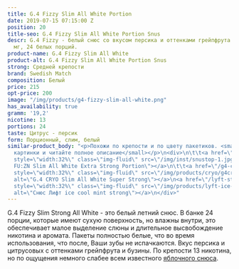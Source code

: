 ```yaml
---
title: G.4 Fizzy Slim All White Portion
date: 2019-07-15 07:15:00 Z
position: 20
title-seo: G.4 Fizzy Slim All White Portion Snus
descr: G.4 Fizzy - белый снюс со вкусом персика и оттенками грейпфрута. Крепость 13
  мг, 24 белых порций.
product-name: G.4 Fizzy Slim All White
product-alt: G.4 Fizzy Slim All White Portion Snus
strong: Средней крепости
brand: Swedish Match
composition: Белый
price: 215
opt-price: 200
image: "/img/products/g4-fizzy-slim-all-white.png"
has_availability: true
gramm: '19,2'
nicotine: 13
portions: 24
taste: Цитрус - персик
form: Порционный, слим, белый
similar-product_body: "<p>Похожи по крепости и по цвету пакетиков. <small>Жмите на
  картинки и читайте полное описание</small></p>\n<div>\n\t\t<a href=\"/general-g4-slim-apple-white\"><img
  style=\"width:32%\" class=\"img-fluid\" src=\"/img/inst/snustop-1.jpg\" alt=\"G.4
  FU:ZN Slim All White Extra Strong Portion\"></a>\n\t\t<a href=\"/g4-cryo-slim-all-white-super-strong\"><img
  style=\"width:32%\" class=\"img-fluid\" src=\"/img/products/cryo/g4cryo-snus.jpg\"
  alt=\"G.4 CRYO Slim All White Super Strong\"></a>\n<a href=\"/lyft-strong-ice-cool-mint-slim-all-white\"><img
  style=\"width:32%\" class=\"img-fluid\" src=\"/img/products/lyft-ice-cool-mint/lyft-ice-cool-mint.JPG\"
  alt=\"Снюс Лифт ice cool mint strong\"></a>\n</div>"
---
```


G.4 Fizzy Slim Strong All White - это белый летний снюс.
В банке 24 порции, которые имеют сухую поверхность, но влажны внутри, это обеспечивает малое выделение слюны и длительное высвобождение никотина и аромата. Пакеты полностью белые, что во время использования, что после, Ваши зубы не испачкаются.
Вкус персика и цитрусовых с оттенками грейпфрута и бузины.
По крепости 13 никотина, но по ощущения немного слабее всем известного [яблочного снюса](/general-g4-slim-apple-white).
